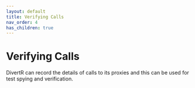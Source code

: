 ```yaml
---
layout: default
title: Verifying Calls
nav_order: 4
has_children: true
---
```


# Verifying Calls

DivertR can record the details of calls to its proxies and this can be used for test spying and verification.
